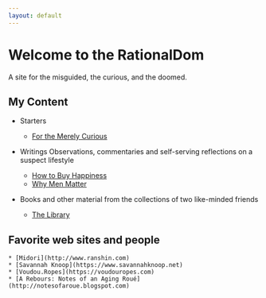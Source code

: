 ```yaml
---
layout: default
---
```


# Welcome to the RationalDom #

<p>A site for the misguided, the curious, and the doomed.</p>

## My Content

* Starters
  * [For the Merely Curious](https://rationaldom.com/start)

* Writings
    Observations, commentaries and self-serving reflections on a suspect lifestyle
  * [How to Buy Happiness](https://rationaldaddy.com/2016/09/03/how-to-buy-happiness/)
  * [Why Men Matter](https://rationaldaddy.com/2016/12/13/why-men-matter/)

* Books and other material from the collections of two like-minded friends
    * [The Library](https://rationaldom.com/library)

## Favorite web sites and people
    * [Midori](http://www.ranshin.com)
    * [Savannah Knoop](https://www.savannahknoop.net)
    * [Voudou.Ropes](https://voudouropes.com)
    * [A Rebours: Notes of an Aging Roué](http://notesofaroue.blogspot.com)
